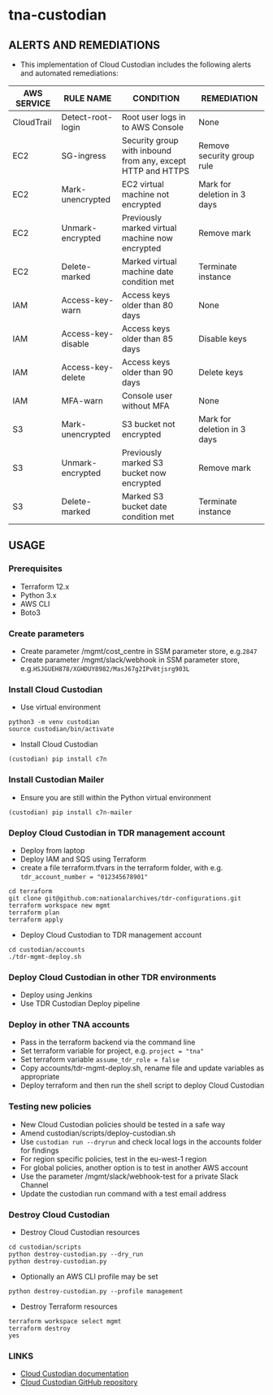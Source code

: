 # tna-custodian

## ALERTS AND REMEDIATIONS
* This implementation of Cloud Custodian includes the following alerts and automated remediations:

| AWS SERVICE | RULE NAME            | CONDITION                                                   | REMEDIATION                 |
| ----------- | -------------------- | ----------------------------------------------------------- | --------------------------- |
| CloudTrail  | Detect-root-login    | Root user logs in to AWS Console                            | None                        | 
| EC2         | SG-ingress           | Security group with inbound from any, except HTTP and HTTPS | Remove security group rule  | 
| EC2         | Mark-unencrypted     | EC2 virtual machine not encrypted                           | Mark for deletion in 3 days | 
| EC2         | Unmark-encrypted     | Previously marked virtual machine now encrypted             | Remove mark                 | 
| EC2         | Delete-marked        | Marked virtual machine date condition met                   | Terminate instance          | 
| IAM         | Access-key-warn      | Access keys older than 80 days                              | None                        |
| IAM         | Access-key-disable   | Access keys older than 85 days                              | Disable keys                |
| IAM         | Access-key-delete    | Access keys older than 90 days                              | Delete keys                 |
| IAM         | MFA-warn             | Console user without MFA                                    | None                        |
| S3          | Mark-unencrypted     | S3 bucket not encrypted                                     | Mark for deletion in 3 days | 
| S3          | Unmark-encrypted     | Previously marked S3 bucket now encrypted                   | Remove mark                 | 
| S3          | Delete-marked        | Marked S3 bucket date condition met                         | Terminate instance          | 

## USAGE

### Prerequisites
* Terraform 12.x
* Python 3.x
* AWS CLI
* Boto3

### Create parameters
* Create parameter /mgmt/cost_centre in SSM parameter store, e.g.```2847```
* Create parameter /mgmt/slack/webhook in SSM parameter store, e.g.```HSJGUEH878/XGHDUY8982/MasJ67g2IPv8tjsrg903L```

### Install Cloud Custodian
* Use virtual environment
```
python3 -m venv custodian
source custodian/bin/activate
```
* Install Cloud Custodian
```
(custodian) pip install c7n
```

### Install Custodian Mailer
* Ensure you are still within the Python virtual environment
```
(custodian) pip install c7n-mailer
``` 

### Deploy Cloud Custodian in TDR management account
* Deploy from laptop
* Deploy IAM and SQS using Terraform
* create a file terraform.tfvars in the terraform folder, with e.g. ```tdr_account_number = "012345678901"```
```
cd terraform
git clone git@github.com:nationalarchives/tdr-configurations.git
terraform workspace new mgmt
terraform plan
terraform apply
```
* Deploy Cloud Custodian to TDR management account
```
cd custodian/accounts
./tdr-mgmt-deploy.sh
```

### Deploy Cloud Custodian in other TDR environments
* Deploy using Jenkins
* Use TDR Custodian Deploy pipeline

### Deploy in other TNA accounts
* Pass in the terraform backend via the command line
* Set terraform variable for project, e.g. ```project = "tna"```
* Set terraform variable ```assume_tdr_role = false```
* Copy accounts/tdr-mgmt-deploy.sh, rename file and update variables as appropriate
* Deploy terraform and then run the shell script to deploy Cloud Custodian 

### Testing new policies
* New Cloud Custodian policies should be tested in a safe way
* Amend custodian/scripts/deploy-custodian.sh
* Use ```custodian run --dryrun``` and check local logs in the accounts folder for findings
* For region specific policies, test in the eu-west-1 region
* For global policies, another option is to test in another AWS account
* Use the parameter /mgmt/slack/webhook-test for a private Slack Channel
* Update the custodian run command with a test email address

### Destroy Cloud Custodian
* Destroy Cloud Custodian resources
```
cd custodian/scripts
python destroy-custodian.py --dry_run
python destroy-custodian.py
```
* Optionally an AWS CLI profile may be set
```
python destroy-custodian.py --profile management
```
* Destroy Terraform resources
```
terraform workspace select mgmt
terraform destroy
yes
```

### LINKS
* [Cloud Custodian documentation](https://cloudcustodian.io)
* [Cloud Custodian GitHub repository](https://github.com/cloud-custodian)
